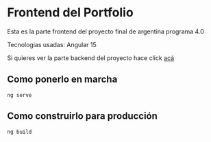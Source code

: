 # Frontend del Portfolio
Esta es la parte frontend del proyecto final de argentina programa 4.0

Tecnologias usadas: Angular 15

Si quieres ver la parte backend del proyecto hace click <a href="https://github.com/AngelesDev/Portfolio-Backend" target="_blank" rel="noopener noreferrer">acá</a>

## Como ponerlo en marcha

`ng serve`

## Como construirlo para producción

`ng build`
